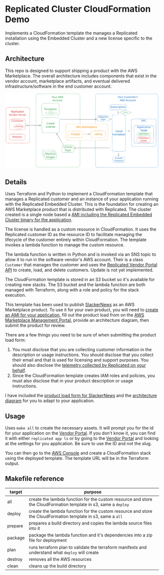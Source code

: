 # Replicated Cluster CloudFormation Demo
   
Implements a CloudFormation template the manages a Replicated installation
using the Embedded Cluster and a new license specific to the cluster.

Architecture
------------

This repo is designed to support shipping a product with the AWS Marketplace.
The overall architecture includes components that exist in the vendor account,
marketplace artifacts, and eventual delivered infrastructure/software in the
end customer account.

![Overview diagram showing components in the vendor account, customer account, and provided by Amazon](./img/overview.svg)

Details
-------

Uses Terraform and Python to implement a CloudFormation template that manages
a Replicated customer and an instance of your application running with the
Replicated Embedded Cluster. This is the foundation for creating an AWS
Marketplace product that is distributed with Replicated. The cluster created
is a single node based a [AMI including the Replicated Embedded Cluster binary
for the application](https://github.com/crdant/embedded-cluster-ami).

The license is handled as a custom resource in CloudFormation. It uses
the Replicated customer ID as the resource ID to facilitate managing the
lifecycle of the customer entirely within CloudFormation. The template
invokes a lambda function to manage the custom resource.

The lambda function is written in Python and is invoked via an SNS topic to
allow it to run in the software vendor's AWS account. Their is a class
`Customer` that manages the customer and uses the [Replicated Vendor Portal
API](https://replicated-vendor-api.readme.io/reference) to create, load, and
delete customers. Update is not yet implemented.

The CloudFormation template is stored in an S3 bucket so it's available
for creating new stacks. The S3 bucket and the lambda function are both
managed with Terraform, along with a role and policy for the stack
execution.

This template has been used to publish [SlackerNews](https://slackernews.io)
as an AWS Marketplace product. To use it for your own product, you will need
to [create an AMI for your application](https://github.com/crdant/embedded-cluster-ami), fill out
the product load from on the [AWS Marketplace Management
Portal](https://aws.amazon.com/marketplace/management/products/?), provide an
architecture diagram, then submit the product for review. 

There are a few things you need to be sure of when
submitting the product load form:

1. You must disclose that you are collecting customer information in the
   description or usage instructions. You should disclose that you collect
   their email and that is used for licensing and support purposes. You should
   also disclose the [telemetry collected by Replicated on your
   behalf](https://docs.replicated.com/vendor/instance-insights-event-data).
2. Since the CloudFormation template creates IAM roles and policies, you must
   also disclose that in your product description or usage instructions.

I have included the [product load form for
SlackerNews](marketplace/Slackernews%20AMI-CF%20Product%20-%20Rev%204.xlsx) and the
[architecture diagram](marketplace/architecture.svg) for you to adapt to your
application.

Usage
-----

Uses `make all` to create the necessary assets. It will prompt you for the id
for your application on the [Vendor Portal](https://vendor.replicated.com). If
you don't know it, you can find it with either `replicated app ls` or by going 
to the [Vendor Portal](https://vendor.replicated.com) and looking at the 
settings for you application. Be sure to use the ID and not the slug.

You can then go to the [AWS Console](https://console.aws.amazon.com) and create
a CloudFormation stack using the deployed template. The template URL will be
in the Terraform output.

## Makefile reference

| target  | purpose  |
|---------|----------|
| all     | create the lambda function for the custom resource and store the CloudFormation template in s3, same a `deploy` |
| deploy  | create the lambda function for the custom resource and store the CloudFormation template in s3, same a `all` |
| prepare | prepares a build directory and copies the lambda source files into it |
| package | package the lambda function and it's dependencies into a zip file for deployment |
| plan    | runs terraform plan to validate the terraform manifests and understand what `deploy` will create |
| destroy | removes all the AWS resources |
| clean   | cleans up the build directory |

